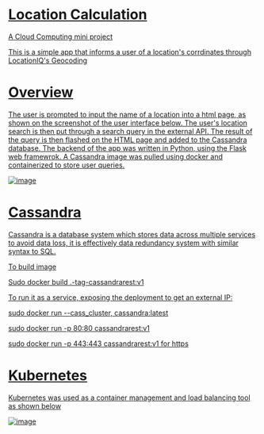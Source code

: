 # <u>**Location Calculation**

A Cloud Computing mini project

This is a simple app that informs a user of a location's corrdinates through LocationIQ's Geocoding
 
# Overview
  
The user is prompted to input the name of a location into a html page, as shown on the screenshot of the user interface below. The user's location search is then put through a search query in the external API. The result of the query is then flashed on the HTML page and added to the Cassandra database. The backend of the app was written in Python, using the Flask web framewrok. A Cassandra image was pulled using docker and containerized to store user queries.

![image](https://user-images.githubusercontent.com/96924468/162692092-f5b3aa55-e05a-4a5f-b03d-51e36436179e.png)
 
# Cassandra 

Cassandra is a database system which stores data across multiple services to avoid data loss, it is effectively data redundancy system with similar syntax to SQL.
 
To build image

Sudo docker build .-tag-cassandrarest:v1
 
To run it as a service, exposing the deployment to get an external IP:
 
sudo docker run --cass_cluster, cassandra:latest

sudo docker run -p 80:80 cassandrarest:v1

sudo docker run -p 443:443 cassandrarest:v1 for https

# Kubernetes

Kubernetes was used as a container management and load balancing tool as shown below

![image](https://user-images.githubusercontent.com/96924468/162695851-4400c7ef-b2e1-4456-b52c-39354b44f676.png)
 



